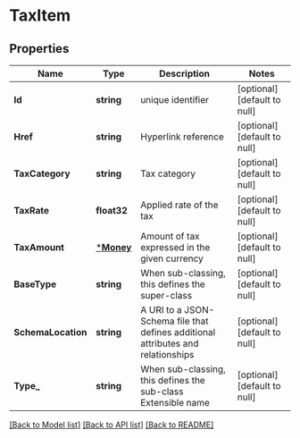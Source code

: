 # TaxItem

## Properties
Name | Type | Description | Notes
------------ | ------------- | ------------- | -------------
**Id** | **string** | unique identifier | [optional] [default to null]
**Href** | **string** | Hyperlink reference | [optional] [default to null]
**TaxCategory** | **string** | Tax category | [optional] [default to null]
**TaxRate** | **float32** | Applied rate of the tax | [optional] [default to null]
**TaxAmount** | [***Money**](Money.md) | Amount of tax expressed in the given currency | [optional] [default to null]
**BaseType** | **string** | When sub-classing, this defines the super-class | [optional] [default to null]
**SchemaLocation** | **string** | A URI to a JSON-Schema file that defines additional attributes and relationships | [optional] [default to null]
**Type_** | **string** | When sub-classing, this defines the sub-class Extensible name | [optional] [default to null]

[[Back to Model list]](../README.md#documentation-for-models) [[Back to API list]](../README.md#documentation-for-api-endpoints) [[Back to README]](../README.md)


